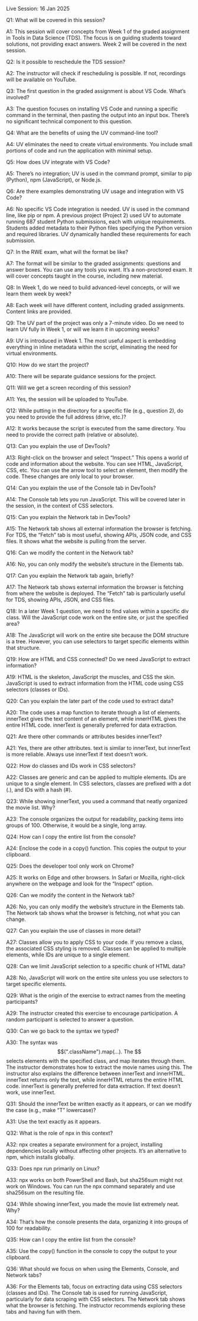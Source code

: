 Live Session: 16 Jan 2025

Q1: What will be covered in this session?

A1: This session will cover concepts from Week 1 of the graded assignment in Tools in Data Science (TDS). The focus is on guiding students toward solutions, not providing exact answers. Week 2 will be covered in the next session.

Q2: Is it possible to reschedule the TDS session?

A2: The instructor will check if rescheduling is possible. If not, recordings will be available on YouTube.

Q3: The first question in the graded assignment is about VS Code. What’s involved?

A3: The question focuses on installing VS Code and running a specific command in the terminal, then pasting the output into an input box. There’s no significant technical component to this question.

Q4: What are the benefits of using the UV command-line tool?

A4: UV eliminates the need to create virtual environments. You include small portions of code and run the application with minimal setup.

Q5: How does UV integrate with VS Code?

A5: There’s no integration; UV is used in the command prompt, similar to pip (Python), npm (JavaScript), or Node.js.

Q6: Are there examples demonstrating UV usage and integration with VS Code?

A6: No specific VS Code integration is needed. UV is used in the command line, like pip or npm. A previous project (Project 2) used UV to automate running 687 student Python submissions, each with unique requirements. Students added metadata to their Python files specifying the Python version and required libraries. UV dynamically handled these requirements for each submission.

Q7: In the RWE exam, what will the format be like?

A7: The format will be similar to the graded assignments: questions and answer boxes. You can use any tools you want. It’s a non-proctored exam. It will cover concepts taught in the course, including new material.

Q8: In Week 1, do we need to build advanced-level concepts, or will we learn them week by week?

A8: Each week will have different content, including graded assignments. Content links are provided.

Q9: The UV part of the project was only a 7-minute video. Do we need to learn UV fully in Week 1, or will we learn it in upcoming weeks?

A9: UV is introduced in Week 1. The most useful aspect is embedding everything in inline metadata within the script, eliminating the need for virtual environments.

Q10: How do we start the project?

A10: There will be separate guidance sessions for the project.

Q11: Will we get a screen recording of this session?

A11: Yes, the session will be uploaded to YouTube.

Q12: While putting in the directory for a specific file (e.g., question 2), do you need to provide the full address (drive, etc.)?

A12: It works because the script is executed from the same directory. You need to provide the correct path (relative or absolute).

Q13: Can you explain the use of DevTools?

A13: Right-click on the browser and select “Inspect.” This opens a world of code and information about the website. You can see HTML, JavaScript, CSS, etc. You can use the arrow tool to select an element, then modify the code. These changes are only local to your browser.

Q14: Can you explain the use of the Console tab in DevTools?

A14: The Console tab lets you run JavaScript. This will be covered later in the session, in the context of CSS selectors.

Q15: Can you explain the Network tab in DevTools?

A15: The Network tab shows all external information the browser is fetching. For TDS, the “Fetch” tab is most useful, showing APIs, JSON code, and CSS files. It shows what the website is pulling from the server.

Q16: Can we modify the content in the Network tab?

A16: No, you can only modify the website’s structure in the Elements tab.

Q17: Can you explain the Network tab again, briefly?

A17: The Network tab shows external information the browser is fetching from where the website is deployed. The “Fetch” tab is particularly useful for TDS, showing APIs, JSON, and CSS files.

Q18: In a later Week 1 question, we need to find values within a specific div class. Will the JavaScript code work on the entire site, or just the specified area?

A18: The JavaScript will work on the entire site because the DOM structure is a tree. However, you can use selectors to target specific elements within that structure.

Q19: How are HTML and CSS connected? Do we need JavaScript to extract information?

A19: HTML is the skeleton, JavaScript the muscles, and CSS the skin. JavaScript is used to extract information from the HTML code using CSS selectors (classes or IDs).

Q20: Can you explain the later part of the code used to extract data?

A20: The code uses a map function to iterate through a list of elements. innerText gives the text content of an element, while innerHTML gives the entire HTML code. innerText is generally preferred for data extraction.

Q21: Are there other commands or attributes besides innerText?

A21: Yes, there are other attributes. text is similar to innerText, but innerText is more reliable. Always use innerText if text doesn’t work.

Q22: How do classes and IDs work in CSS selectors?

A22: Classes are generic and can be applied to multiple elements. IDs are unique to a single element. In CSS selectors, classes are prefixed with a dot (.), and IDs with a hash (#).

Q23: While showing innerText, you used a command that neatly organized the movie list. Why?

A23: The console organizes the output for readability, packing items into groups of 100. Otherwise, it would be a single, long array.

Q24: How can I copy the entire list from the console?

A24: Enclose the code in a copy() function. This copies the output to your clipboard.

Q25: Does the developer tool only work on Chrome?

A25: It works on Edge and other browsers. In Safari or Mozilla, right-click anywhere on the webpage and look for the “Inspect” option.

Q26: Can we modify the content in the Network tab?

A26: No, you can only modify the website’s structure in the Elements tab. The Network tab shows what the browser is fetching, not what you can change.

Q27: Can you explain the use of classes in more detail?

A27: Classes allow you to apply CSS to your code. If you remove a class, the associated CSS styling is removed. Classes can be applied to multiple elements, while IDs are unique to a single element.

Q28: Can we limit JavaScript selection to a specific chunk of HTML data?

A28: No, JavaScript will work on the entire site unless you use selectors to target specific elements.

Q29: What is the origin of the exercise to extract names from the meeting participants?

A29: The instructor created this exercise to encourage participation. A random participant is selected to answer a question.

Q30: Can we go back to the syntax we typed?

A30: The syntax was $$(".className").map(...). The $$ selects elements with the specified class, and map iterates through them. The instructor demonstrates how to extract the movie names using this. The instructor also explains the difference between innerText and innerHTML. innerText returns only the text, while innerHTML returns the entire HTML code. innerText is generally preferred for data extraction. If text doesn’t work, use innerText.

Q31: Should the innerText be written exactly as it appears, or can we modify the case (e.g., make “T” lowercase)?

A31: Use the text exactly as it appears.

Q32: What is the role of npx in this context?

A32: npx creates a separate environment for a project, installing dependencies locally without affecting other projects. It’s an alternative to npm, which installs globally.

Q33: Does npx run primarily on Linux?

A33: npx works on both PowerShell and Bash, but sha256sum might not work on Windows. You can run the npx command separately and use sha256sum on the resulting file.

Q34: While showing innerText, you made the movie list extremely neat. Why?

A34: That’s how the console presents the data, organizing it into groups of 100 for readability.

Q35: How can I copy the entire list from the console?

A35: Use the copy() function in the console to copy the output to your clipboard.

Q36: What should we focus on when using the Elements, Console, and Network tabs?

A36: For the Elements tab, focus on extracting data using CSS selectors (classes and IDs). The Console tab is used for running JavaScript, particularly for data scraping with CSS selectors. The Network tab shows what the browser is fetching. The instructor recommends exploring these tabs and having fun with them.